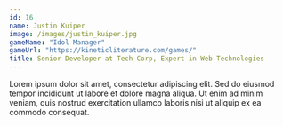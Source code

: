 ```yaml
---
id: 16
name: Justin Kuiper
image: /images/justin_kuiper.jpg
gameName: "Idol Manager"
gameUrl: "https://kineticliterature.com/games/"
title: Senior Developer at Tech Corp, Expert in Web Technologies
---
```


Lorem ipsum dolor sit amet, consectetur adipiscing elit. Sed do eiusmod tempor incididunt ut labore et dolore magna aliqua. Ut enim ad minim veniam, quis nostrud exercitation ullamco laboris nisi ut aliquip ex ea commodo consequat.
